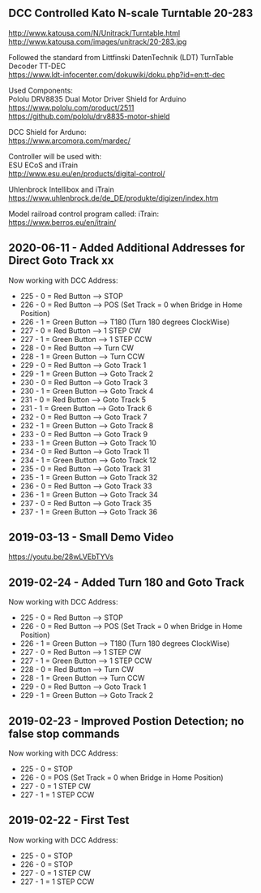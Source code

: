 DCC Controlled Kato N-scale Turntable 20-283<BR>
--------------------------------------------
http://www.katousa.com/N/Unitrack/Turntable.html<BR>
http://www.katousa.com/images/unitrack/20-283.jpg<BR>

Followed the standard from Littfinski DatenTechnik (LDT) TurnTable Decoder TT-DEC<BR>
https://www.ldt-infocenter.com/dokuwiki/doku.php?id=en:tt-dec<BR>

Used Components:<BR>
Pololu DRV8835 Dual Motor Driver Shield for Arduino<BR>
https://www.pololu.com/product/2511<BR>
https://github.com/pololu/drv8835-motor-shield<BR>

DCC Shield for Arduno:<BR>
https://www.arcomora.com/mardec/<BR>

Controller will be used with:<BR>
ESU ECoS and iTrain<BR>
http://www.esu.eu/en/products/digital-control/<BR>

Uhlenbrock Intellibox and iTrain<BR>
https://www.uhlenbrock.de/de_DE/produkte/digizen/index.htm<BR>

Model railroad control program called: iTrain:<BR>
https://www.berros.eu/en/itrain/<BR>
  
2020-06-11 - Added Additional Addresses for Direct Goto Track xx
----------
Now working with DCC Address:
* 225 - 0 = Red Button --> STOP
* 226 - 0 = Red Button --> POS (Set Track = 0 when Bridge in Home Position)
* 226 - 1 = Green Button --> T180 (Turn 180 degrees ClockWise)
* 227 - 0 = Red Button --> 1 STEP CW
* 227 - 1 = Green Button --> 1 STEP CCW
* 228 - 0 = Red Button --> Turn CW
* 228 - 1 = Green Button --> Turn CCW
* 229 - 0 = Red Button --> Goto Track 1
* 229 - 1 = Green Button --> Goto Track 2
* 230 - 0 = Red Button --> Goto Track 3
* 230 - 1 = Green Button --> Goto Track 4
* 231 - 0 = Red Button --> Goto Track 5
* 231 - 1 = Green Button --> Goto Track 6
* 232 - 0 = Red Button --> Goto Track 7
* 232 - 1 = Green Button --> Goto Track 8
* 233 - 0 = Red Button --> Goto Track 9
* 233 - 1 = Green Button --> Goto Track 10
* 234 - 0 = Red Button --> Goto Track 11
* 234 - 1 = Green Button --> Goto Track 12
* 235 - 0 = Red Button --> Goto Track 31
* 235 - 1 = Green Button --> Goto Track 32
* 236 - 0 = Red Button --> Goto Track 33
* 236 - 1 = Green Button --> Goto Track 34
* 237 - 0 = Red Button --> Goto Track 35
* 237 - 1 = Green Button --> Goto Track 36

2019-03-13 - Small Demo Video
----------
https://youtu.be/28wLVEbTYVs

2019-02-24 - Added Turn 180 and Goto Track
----------
Now working with DCC Address:
* 225 - 0 = Red Button --> STOP
* 226 - 0 = Red Button --> POS (Set Track = 0 when Bridge in Home Position)
* 226 - 1 = Green Button --> T180 (Turn 180 degrees ClockWise)
* 227 - 0 = Red Button --> 1 STEP CW
* 227 - 1 = Green Button --> 1 STEP CCW
* 228 - 0 = Red Button --> Turn CW
* 228 - 1 = Green Button --> Turn CCW
* 229 - 0 = Red Button --> Goto Track 1
* 229 - 1 = Green Button --> Goto Track 2

2019-02-23 - Improved Postion Detection; no false stop commands
----------
Now working with DCC Address:
* 225 - 0 = STOP
* 226 - 0 = POS (Set Track = 0 when Bridge in Home Position)
* 227 - 0 = 1 STEP CW
* 227 - 1 = 1 STEP CCW

2019-02-22 - First Test
----------
Now working with DCC Address:
* 225 - 0 = STOP
* 226 - 0 = STOP
* 227 - 0 = 1 STEP CW
* 227 - 1 = 1 STEP CCW




